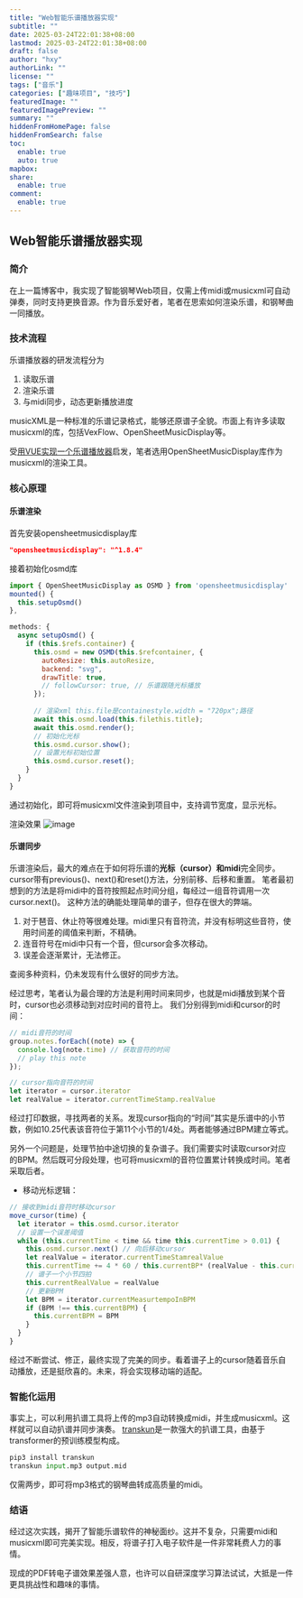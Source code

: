 ```yaml
---
title: "Web智能乐谱播放器实现"
subtitle: ""
date: 2025-03-24T22:01:38+08:00
lastmod: 2025-03-24T22:01:38+08:00
draft: false
author: "hxy"
authorLink: ""
license: ""
tags: ["音乐"]
categories: ["趣味项目", "技巧"]
featuredImage: ""
featuredImagePreview: ""
summary: ""
hiddenFromHomePage: false
hiddenFromSearch: false
toc:
  enable: true
  auto: true
mapbox:
share:
  enable: true
comment:
  enable: true
---
```


## Web智能乐谱播放器实现
### 简介
在上一篇博客中，我实现了智能钢琴Web项目，仅需上传midi或musicxml可自动弹奏，同时支持更换音源。作为音乐爱好者，笔者在思索如何渲染乐谱，和钢琴曲一同播放。

### 技术流程

乐谱播放器的研发流程分为
1. 读取乐谱
2. 渲染乐谱
3. 与midi同步，动态更新播放进度

musicXML是一种标准的乐谱记录格式，能够还原谱子全貌。市面上有许多读取musicxml的库，包括VexFlow、OpenSheetMusicDisplay等。

受[用VUE实现一个乐谱播放器](https://www.jianshu.com/p/a4ad9337decb)启发，笔者选用OpenSheetMusicDisplay库作为musicxml的渲染工具。

### 核心原理
#### 乐谱渲染
首先安装opensheetmusicdisplay库
```json
"opensheetmusicdisplay": "^1.8.4"
```
接着初始化osmd库
```javascript
import { OpenSheetMusicDisplay as OSMD } from 'opensheetmusicdisplay'
mounted() {
  this.setupOsmd()
},

methods: {
  async setupOsmd() {
    if (this.$refs.container) {
      this.osmd = new OSMD(this.$refcontainer, { 
        autoResize: this.autoResize, 
        backend: "svg",
        drawTitle: true,
        // followCursor: true, // 乐谱跟随光标播放
      });
        
      // 渲染xml this.file是containestyle.width = "720px";路径
      await this.osmd.load(this.filethis.title);
      await this.osmd.render();
      // 初始化光标
      this.osmd.cursor.show();
      // 设置光标初始位置
      this.osmd.cursor.reset();
    }
  }
}
```
通过初始化，即可将musicxml文件渲染到项目中，支持调节宽度，显示光标。

渲染效果
![image](https://media.tidechoir.cn/image/111.png)

#### 乐谱同步
乐谱渲染后，最大的难点在于如何将乐谱的**光标（cursor）**和**midi**完全同步。
cursor带有previous()、next()和reset()方法，分别前移、后移和重置。
笔者最初想到的方法是将midi中的音符按照起点时间分组，每经过一组音符调用一次cursor.next()。
这种方法的确能处理简单的谱子，但存在很大的弊端。
1. 对于琶音、休止符等很难处理。midi里只有音符流，并没有标明这些音符，使用时间差的阈值来判断，不精确。
2. 连音符号在midi中只有一个音，但cursor会多次移动。
3. 误差会逐渐累计，无法修正。

查阅多种资料，仍未发现有什么很好的同步方法。

经过思考，笔者认为最合理的方法是利用时间来同步，也就是midi播放到某个音时，cursor也必须移动到对应时间的音符上。
我们分别得到midi和cursor的时间：
```javascript
// midi音符的时间
group.notes.forEach((note) => {
  console.log(note.time) // 获取音符的时间
  // play this note
});

// cursor指向音符的时间
let iterator = cursor.iterator
let realValue = iterator.currentTimeStamp.realValue 
```

经过打印数据，寻找两者的关系。发现cursor指向的“时间”其实是乐谱中的小节数，例如10.25代表该音符位于第11个小节的1/4处。两者能够通过BPM建立等式。

另外一个问题是，处理节拍中途切换的复杂谱子。我们需要实时读取cursor对应的BPM。然后既可分段处理，也可将musicxml的音符位置累计转换成时间。笔者采取后者。

- 移动光标逻辑：
```javascript
// 接收到midi音符时移动cursor
move_cursor(time) {
  let iterator = this.osmd.cursor.iterator
  // 设置一个误差阈值
  while (this.currentTime < time && time this.currentTime > 0.01) {
    this.osmd.cursor.next() // 向后移动cursor
    let realValue = iterator.currentTimeStamrealValue
    this.currentTime += 4 * 60 / this.currentBP* (realValue - this.currentRealValue)
    // 谱子一个小节四拍
    this.currentRealValue = realValue
    // 更新BPM
    let BPM = iterator.currentMeasurtempoInBPM
    if (BPM !== this.currentBPM) {
      this.currentBPM = BPM
    }
  }
}
```
经过不断尝试、修正，最终实现了完美的同步。看着谱子上的cursor随着音乐自动播放，还是挺欣喜的。未来，将会实现移动端的适配。

### 智能化运用
事实上，可以利用扒谱工具将上传的mp3自动转换成midi，并生成musicxml。这样就可以自动扒谱并同步演奏。
[transkun](https://github.com/Yujia-Yan/Transkun)是一款强大的扒谱工具，由基于transformer的预训练模型构成。

```python
pip3 install transkun
transkun input.mp3 output.mid
```
仅需两步，即可将mp3格式的钢琴曲转成高质量的midi。

### 结语
经过这次实践，揭开了智能乐谱软件的神秘面纱。这并不复杂，只需要midi和musicxml即可完美实现。相反，将谱子打入电子软件是一件非常耗费人力的事情。

现成的PDF转电子谱效果差强人意，也许可以自研深度学习算法试试，大抵是一件更具挑战性和趣味的事情。
